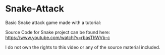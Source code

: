 # Snake-Attack
Basic Snake attack game made with a tutorial:

Source Code for Snake project can be found here:
https://www.youtube.com/watch?v=rbasThWVb-c

I do not own the rights to this video or any of the source material included.
